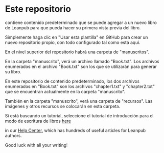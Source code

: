 # Este repositorio 

contiene contenido predeterminado que se puede agregar a un nuevo libro de Leanpub para que pueda hacer su primera vista previa del libro.

Simplemente haga clic en "Usar esta plantilla" en GitHub para crear un nuevo repositorio propio, con todo configurado tal como está aquí.

En el nivel superior del repositorio habrá una carpeta de "manuscritos".

En la carpeta "manuscrito", verá un archivo llamado "Book.txt". Los archivos enumerados en el archivo "Book.txt" son los que se utilizarán para generar su libro.

En este repositorio de contenido predeterminado, los dos archivos enumerados en "Book.txt" son los archivos "chapter1.txt" y "chapter2.txt" que se encuentran actualmente en la carpeta "manuscrito".

También en la carpeta "manuscrito", verá una carpeta de "recursos". Las imágenes y otros recursos se colocarán en esta carpeta.

Si está buscando un tutorial, seleccione el tutorial de introducción para el modo de escritura de libros [here](http://help.leanpub.com/en/articles/3088382-quick-walkthroughs-for-getting-started-on-a-leanpub-book) 

in our [Help Center](http://help.leanpub.com/en), which has hundreds of useful articles for Leanpub authors.

Good luck with all your writing!
